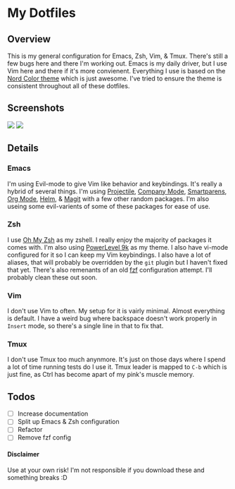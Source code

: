 # My Dotfiles

## Overview

This is my general configuration for Emacs, Zsh, Vim, & Tmux. There's still a few bugs here and there I'm working out. Emacs is my daily driver, but I use Vim here and there if it's more convienent. Everything I use is based on the [Nord Color theme](https://github.com/arcticicestudio/nord) which is just awesome. I've tried to ensure the theme is consistent throughout all of these dotfiles. 

## Screenshots

![](https://i.imgur.com/EWkTSmm.png)
![](https://i.imgur.com/UwLlTEg.png)

## Details

### Emacs

I'm using Evil-mode to give Vim like behavior and keybindings. It's really a hybrid of several things. I'm using [Projectile](https://github.com/bbatsov/projectile), [Company Mode](http://company-mode.github.io/), [Smartparens](https://github.com/Fuco1/smartparens), [Org Mode](http://orgmode.org/), [Helm](https://github.com/emacs-helm/helm), & [Magit](https://magit.vc/) with a few other random packages. I'm also useing some evil-varients of some of these packages for ease of use. 

### Zsh

I use [Oh My Zsh](https://github.com/robbyrussell/oh-my-zsh) as my zshell. I really enjoy the majority of packages it comes with. I'm also using [PowerLevel 9k](https://github.com/bhilburn/powerlevel9k) as my theme. I also have vi-mode configured for it so I can keep my Vim keybindings. I also have a lot of aliases, that will probably be overridden by the `git` plugin but I haven't fixed that yet. There's also remenants of an old [fzf](https://github.com/junegunn/fzf) configuration attempt. I'll probably clean these out soon.

### Vim

I don't use Vim to often. My setup for it is vairly minimal. Almost everything is default. I have a weird bug where backspace doesn't work properly in `Insert` mode, so there's a single line in that to fix that.

### Tmux

I don't use Tmux too much anynmore. It's just on those days where I spend a lot of time running tests do I use it. Tmux leader is mapped to `C-b` which is just fine, as Ctrl has become apart of my pink's muscle memory.

## Todos

- [ ] Increase documentation
- [ ] Split up Emacs & Zsh configuration
- [ ] Refactor
- [ ] Remove fzf config

#### Disclaimer

Use at your own risk! I'm not responsible if you download these and something breaks :D

